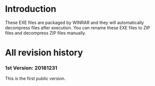 # Introduction
These EXE files are packaged by WINRAR and they will automatically decompress files after execution. You can rename these EXE files to ZIP files and decompress ZIP files manually.
# All revision history
### 1st Version: 20181231
This is the first public version.
